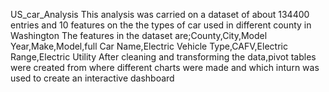 US_car_Analysis
This analysis was carried on a dataset of about 134400 entries and 10 features on the the types of car used in different county in Washington
The features in the dataset are;County,City,Model Year,Make,Model,full Car Name,Electric Vehicle Type,CAFV,Electric Range,Electric Utility
After cleaning and transforming the data,pivot tables were created from where different charts were made and which inturn was used to create an interactive dashboard
